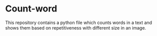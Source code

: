 # Count-word
This repository contains a python file which counts words in a text and shows them based on repetitiveness with different size in an image.
